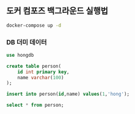 ## 도커 컴포즈 백그라운드 실행법
```sh
docker-compose up -d 
```

### DB 더미 데이터
```sql
use hongdb

create table person(
    id int primary key,
    name varchar(100)
);

insert into person(id,name) values(1,'hong');

select * from person;
```
